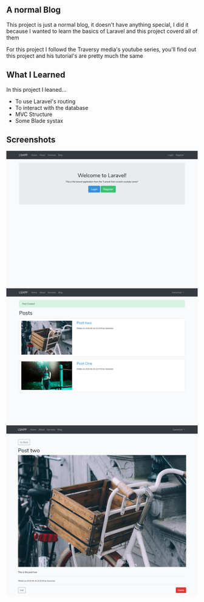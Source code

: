 ## A normal Blog

This project is just a normal blog, it doesn't have anything special, I did it because I wanted to learn the basics of Laravel and this project coverd all of them

For this project I followd the Traversy media's youtube series, you'll find out this project and his tutorial's are pretty much the same

## What I Learned
In this project I leaned...

 - To use Laravel's routing
 - To interact with the database 
 - MVC Structure
 - Some Blade systax

## Screenshots
![Home Page](https://github.com/GamertodArk/my-first-laravel-project/blob/master/project-screenshots/home-screen.png)
![Post List](https://github.com/GamertodArk/my-first-laravel-project/blob/master/project-screenshots/posts-list.png)
![Post View](https://github.com/GamertodArk/my-first-laravel-project/blob/master/project-screenshots/post-view.jpg)
